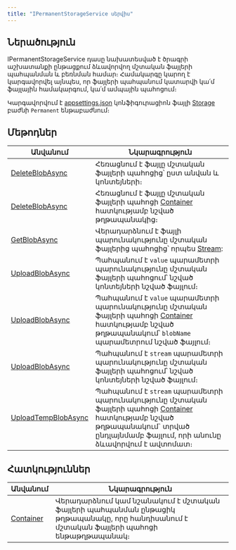 ```yaml
---
title: "IPermanentStorageService սերվիս"
---
```


## Ներածություն

IPermanentStorageService դասը նախատեսված է ծրագրի աշխատանքի ընթացքում ձևավորվող մշտական ֆայլերի պահպանման և բեռնման համար։
Համակարգը կարող է կարգավորվել այնպես, որ ֆայլերի պահպանում կատարվի կա՛մ ֆայլային համակարգում, կա՛մ ամպային պահոցում։

Կարգավորվում է [appsettings.json](../../project/appsettings_json.md) կոնֆիգուրացիոն ֆայլի [Storage](../../project/appsettings_json.md#storage) բաժնի `Permanent` ենթաբաժնում։

## Մեթոդներ

| Անվանում | Նկարագրություն |
|----------|----------------|
| [DeleteBlobAsync](IPermanentStorageService/DeleteBlobAsync.md) | Հեռացնում է ֆայլը մշտական ֆայլերի պահոցից՝ ըստ անվան և կոնտեյների։ |
| [DeleteBlobAsync](IPermanentStorageService/DeleteBlobAsync1.md) | Հեռացնում է ֆայլը մշտական ֆայլերի պահոցի [Container](IStorageService/Container.md) հատկությամբ նշված թղթապանակից։ |
| [GetBlobAsync](IPermanentStorageService/GetBlobAsync.md) | Վերադարձնում է ֆայլի պարունակությունը մշտական ֆայլերից պահոցից՝ որպես [Stream](https://learn.microsoft.com/en-us/dotnet/api/system.io.stream): |
| [UploadBlobAsync](IPermanentStorageService/UploadBlobAsync.md) | Պահպանում է `value` պարամետրի պարունակությունը մշտական ֆայլերի պահոցում՝ նշված կոնտեյների նշված ֆայլում։ |
| [UploadBlobAsync](IPermanentStorageService/UploadBlobAsync1.md) | Պահպանում է `value` պարամետրի պարունակությունը մշտական ֆայլերի պահոցի [Container](IStorageService/Container.md) հատկությամբ նշված թղթապանակում՝ `blobName` պարամետրում նշված ֆայլում։ |
| [UploadBlobAsync](IPermanentStorageService/UploadBlobAsync2.md) | Պահպանում է `stream` պարամետրի պարունակությունը մշտական ֆայլերի պահոցում՝ նշված կոնտեյների նշված ֆայլում։ |
| [UploadTempBlobAsync](IPermanentStorageService/UploadTempBlobAsync.md) | Պահպանում է `stream` պարամետրի պարունակությունը մշտական ֆայլերի պահոցի [Container](IStorageService/Container.md) հատկությամբ նշված թղթապանակում` տրված ընդլայնմամբ ֆայլում, որի անունը ձևավորվում է ավտոմատ։ |

## Հատկություններ

| Անվանում | Նկարագրություն |
|----------|----------------|
| [Container](IPermanentStorageService/Container.md) | Վերադարձնում կամ նշանակում է մշտական ֆայլերի պահպանման ընթացիկ թղթապանակը, որը հանդիսանում է մշտական ֆայլերի պահոցի ենթաթղթապանակ։ |